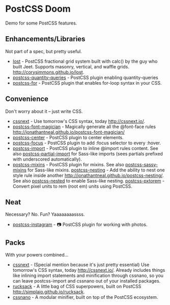 # PostCSS Doom
Demo for some PostCSS features.

## Enhancements/Libraries
Not part of a spec, but pretty useful.
- [lost](https://github.com/corysimmons/lost) - PostCSS fractional grid system built with calc() by the guy who built Jeet. Supports masonry, vertical, and waffle grids. http://corysimmons.github.io/lost.
- [postcss-quantity-queries](https://github.com/pascalduez/postcss-quantity-queries) - PostCSS plugin enabling quantity-queries
- [postcss-for](https://github.com/antyakushev/postcss-for) - PostCSS plugin that enables for-loop syntax in your CSS.

## Convenience
Don't worry about it – just write CSS.
- [cssnext](https://github.com/cssnext/cssnext) - Use tomorrow's CSS syntax, today http://cssnext.io/.
- [postcss-font-magician](https://github.com/jonathantneal/postcss-font-magician) - Magically generate all the @font-face rules http://jonathantneal.github.io/postcss-font-magician/
- [postcss-center](https://github.com/jedmao/postcss-center) - PostCSS plugin to center elements.
- [postcss-focus](https://github.com/postcss/postcss-focus) - PostCSS plugin to add :focus selector to every :hover.
- [postcss-import](https://github.com/postcss/postcss-import) - PostCSS plugin to inline @import rules content. See also [postcss-partial-import](https://github.com/jonathantneal/postcss-partial-import) for Sass-like imports (sees partials prefixed with underscored automatically).
- [postcss-mixins](https://github.com/postcss/postcss-mixins) - PostCSS plugin for mixins. See also [postcss-sassy-mixins](https://github.com/andyjansson/postcss-sassy-mixins) for Sass-like mixins.
[postcss-nesting](https://github.com/jonathantneal/postcss-nesting) - Add the ability to nest one style rule inside another http://jonathantneal.github.io/postcss-nesting/. See also
[postcss-nested](https://github.com/postcss/postcss-nested) to enable Sass-like nesting.
[postcss-pxtorem](https://github.com/cuth/postcss-pxtorem) - Convert pixel units to rem (root em) units using PostCSS.

## Neat
Necessary? No. Fun? Yaaaaaaaassss.
- [postcss-instagram](https://github.com/azat-io/postcss-instagram) - :camera: PostCSS plugin for working with photos.

## Packs
With your powers combined...
- [cssnext](https://github.com/cssnext/cssnext) - (Special mention because it's just pretty essential) Use tomorrow's CSS syntax, today http://cssnext.io/. Already includes things like inlining import statements and minification through cssnano, so you can leave postcss-import and cssnano out of your installed packages.
- [rucksack](https://github.com/simplaio/rucksack) - A little bag of CSS superpowers, built on PostCSS http://simplaio.github.io/rucksack.
- [cssnano](https://github.com/ben-eb/cssnano) -
A modular minifier, built on top of the PostCSS ecosystem.
